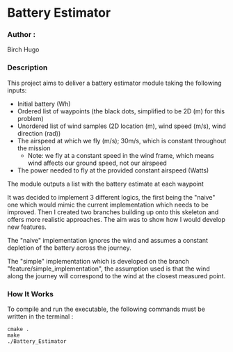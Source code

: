 # Battery Estimator

### Author :
Birch Hugo 

### Description
This project aims to deliver a battery estimator module taking the following inputs:

* Initial battery (Wh)
* Ordered list of waypoints (the black dots, simplified to be 2D (m) for this problem)
* Unordered list of wind samples (2D location (m), wind speed (m/s), wind direction (rad))
* The airspeed at which we fly (m/s); 30m/s, which is constant throughout the mission
  * Note: we fly at a constant speed in the wind frame, which means wind affects our
    ground speed, not our airspeed 
* The power needed to fly at the provided constant airspeed (Watts)

The module outputs a list with the battery estimate at each waypoint

It was decided to implement 3 different logics, the first being the "naive" one which would mimic the current
implementation which needs to be improved. Then I created two branches building up onto this skeleton and offers
more realistic approaches. The aim was to show how I would develop new features. 

The "naive" implementation ignores the wind and assumes a constant depletion of the battery across the journey.

The "simple" implementation which is developed on the branch "feature/simple_implementation", the assumption used is 
that the wind along the journey will correspond to the wind at the closest measured point.

### How It Works

To compile and run the executable, the following commands must be written in the terminal :
```
cmake .
make 
./Battery_Estimator
``` 
